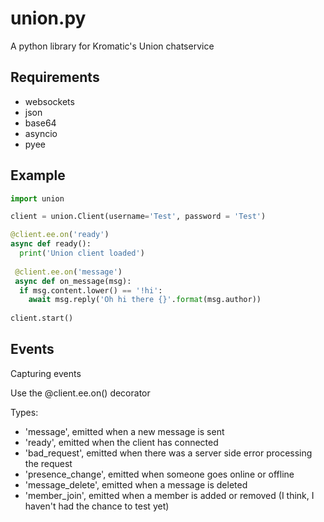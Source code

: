 # union.py

A python library for Kromatic's Union chatservice

## Requirements

* websockets
* json
* base64
* asyncio
* pyee

## Example

```python
import union

client = union.Client(username='Test', password = 'Test')

@client.ee.on('ready')
async def ready():
  print('Union client loaded')
  
 @client.ee.on('message')
 async def on_message(msg):
  if msg.content.lower() == '!hi':
    await msg.reply('Oh hi there {}'.format(msg.author))
    
client.start()
```

## Events

Capturing events

Use the @client.ee.on() decorator

Types:

* 'message', emitted when a new message is sent
* 'ready', emitted when the client has connected
* 'bad_request', emitted when there was a server side error processing the request
* 'presence_change', emitted when someone goes online or offline
* 'message_delete', emitted when a message is deleted
* 'member_join', emitted when a member is added or removed (I think, I haven't had the chance to test yet)
